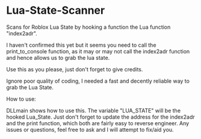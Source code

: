 # Lua-State-Scanner

Scans for Roblox Lua State by hooking a function the Lua function "index2adr".

I haven't confirmed this yet but it seems you need to call the print_to_console function, as it may or may not call the index2adr function and hence allows us to grab the lua state.

Use this as you please, just don't forget to give credits.

Ignore poor quality of coding, I needed a fast and decently reliable way to grab the Lua State.


How to use:

DLLmain shows how to use this. The variable "LUA_STATE" will be the hooked Lua_State. Just don't forget to update the address for the index2adr and the print function, which both are fairly easy to reverse engineer. Any issues or questions, feel free to ask and I will attempt to fix/aid you.
